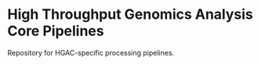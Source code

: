 High Throughput Genomics Analysis Core Pipelines
================================================

Repository for HGAC-specific processing pipelines.
